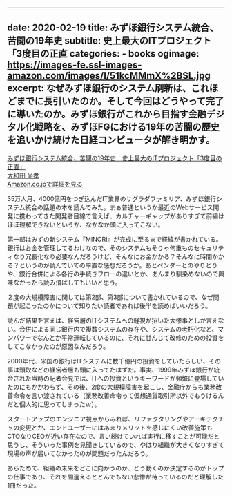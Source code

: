 
---
date: 2020-02-19
title: みずほ銀行システム統合、苦闘の19年史
subtitle: 史上最大のITプロジェクト「3度目の正直
categories: 
    - books
ogimage: https://images-fe.ssl-images-amazon.com/images/I/51kcMMmX%2BSL.jpg
excerpt: なぜみずほ銀行のシステム刷新は、これほどまでに長引いたのか。そして今回はどうやって完了に導いたのか。みずほ銀行がこれから目指す金融デジタル化戦略を、みずほFGにおける19年の苦闘の歴史を追いかけ続けた日経コンピュータが解き明かす。
---

<div class="__media"><a href="https://www.amazon.co.jp/dp/null/?tag=warikiru-22" target="_blank" rel="noopener">
<img src="https://images-fe.ssl-images-amazon.com/images/I/51kcMMmX%2BSL.jpg" alt="" class="__media__image">
<div class="__media__body">
    <div>みずほ銀行システム統合、苦闘の19年史　史上最大のITプロジェクト「3度目の正直」</div>
    <div class="__media__text">大和田 尚孝</div>
    <div>Amazon.co.jpで詳細を見る</div>
</div>
</a></div>

35万人月、4000億円をつぎ込んだIT業界のサグラダファミリア、みずほ銀行システム統合の話題の本を読んでみた。まぁ普通というか最近のWebサービス開発に携わってきた開発者目線で言えば、カルチャーギャップがありすぎて前編はほぼ理解できないというか、なかなか頭に入ってこない。

第一部はみずの新システム『MINORI』が完成に至るまで経緯が書かれている。銀行はお金を管理してるわけなので、そのシステムもそりゃ何重ものセキュリティなり冗長化なり必要なんだろうけど、そんなにお金かかる？そんなに時間かかる？というのが読んでいての率直な感想だろうか。あとベンダーとのやりとりや、銀行合併による各行の手続きフローの違いとか、あんまり馴染めないので興味なかったら読み飛ばしてもいいと思う。

２度の大規模障害に関しては第2部、第3部について書かれているので、なぜ問題が起こったのかについて知りたい読者であれば後半を読めばいいだろう。

読んだ結果を言えば、経営層のITシステムへの軽視が招いた大惨事としか言えない。合併による同じ銀行内で複数システムの存在や、システムの老朽化など、マンパワーでなんとか平常運転しているのに、それに甘んじて改修のための投資をしてこなかったのが原因なんだろう。

2000年代、米国の銀行はITシステムに数千億円の投資をしていたらしい、その事は頭取などの経営者層も頭に入ってたはずだ。事実、1999年みずほ銀行が統合された当時の記者会見では、ITへの投資というキーワードが頻繁に登場していたのにもかかわらず、その後、2度の大規模障害を起こし、金融庁からも業務改善命令を言い渡されている（業務改善命令って仮想通貨取引所以外でもうけるんだと個人的に思ってしまったｗ）。

スタートアップのエンジニア視点からみれば、リファクタリングやアーキテクチャの変更とか、エンドユーザーにはあまりメリットを感じにくい改善施策もCTOなりCEOが近い存在なので、言い続けていれば実行に移すことが可能だと思うし、そういった事例を見聞きしているので、やはり組織が大きくなりすぎて現場の声が届いてなかったのが問題だったんだろう。

あらためて、組織の未来をどこに向かうのか、どう動くのか決定するのがトップの仕事であり、それを間違えるととんでもない悲惨が待っているのだと理解した1冊だった。

